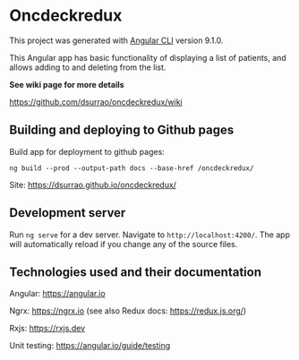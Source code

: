 # Oncdeckredux

This project was generated with [Angular CLI](https://github.com/angular/angular-cli) version 9.1.0.

This Angular app has basic functionality of displaying a list of patients, and allows adding to and deleting from the list.

**See wiki page for more details**

https://github.com/dsurrao/oncdeckredux/wiki


## Building and deploying to Github pages
Build app for deployment to github pages:
```
ng build --prod --output-path docs --base-href /oncdeckredux/
```

Site: https://dsurrao.github.io/oncdeckredux/

## Development server

Run `ng serve` for a dev server. Navigate to `http://localhost:4200/`. The app will automatically reload if you change any of the source files.


## Technologies used and their documentation
Angular: https://angular.io

Ngrx: https://ngrx.io (see also Redux docs: https://redux.js.org/)

Rxjs: https://rxjs.dev

Unit testing: https://angular.io/guide/testing
